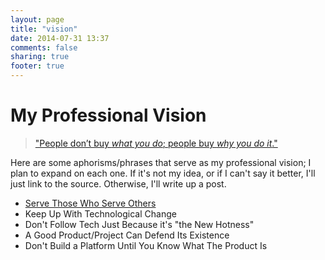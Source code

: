 ```yaml
---
layout: page
title: "vision"
date: 2014-07-31 13:37
comments: false
sharing: true
footer: true
---
```

# My Professional Vision

> ["People don’t buy _what you do_; people buy _why you do it_."][1]

Here are some aphorisms/phrases that serve as my professional vision; I plan to expand on each one. If it's not my idea, or if I can't say it better, I'll just link to the source.
Otherwise, I'll write up a post.

* [Serve Those Who Serve Others][2]
* Keep Up With Technological Change
* Don't Follow Tech Just Because it's "the New Hotness"
* A Good Product/Project Can Defend Its Existence
* Don't Build a Platform Until You Know What The Product Is

[1]: http://www.ted.com/talks/simon_sinek_how_great_leaders_inspire_action
[2]: http://www.amazon.com/Leaders-Eat-Last-Together-Others/dp/1591845327